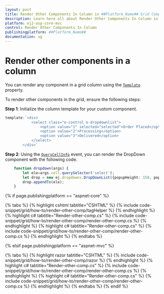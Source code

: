 ```yaml
---
layout: post
title: Render Other Components In Column in ##Platform_Name## Grid Component
description: Learn here all about Render Other Components In Column in Syncfusion ##Platform_Name## Grid component of Syncfusion Essential JS 2 and more.
platform: ej2-asp-core-mvc
control: Render Other Components In Column
publishingplatform: ##Platform_Name##
documentation: ug
---
```



# Render other components in a column

You can render any component in a grid column using the [`Template`](https://help.syncfusion.com/cr/aspnetcore-js2/Syncfusion.EJ2.Grids.GridColumn.html#Syncfusion_EJ2_Grids_GridColumn_Template) property.

To render other components in the grid, ensure the following steps:

**Step 1**: Initialize the column template for your custom component.

```typescript
template:`<div>
            <select class="e-control e-dropdownlist">
                <option value="1" selected="selected">Order Placed</option>
                <option value="2">Processing</option>
                <option value="3">Delivered</option>
            </select>
        </div>`

```

**Step 2**: Using the [`QueryCellInfo`](https://help.syncfusion.com/cr/aspnetcore-js2/Syncfusion.EJ2.Grids.Grid.html#Syncfusion_EJ2_Grids_Grid_QueryCellInfo) event, you can render the DropDown component with the following code.

```typescript
    function dropdown(args) {
        let ele=args.cell.querySelector('select');
        let drop = new ej.dropdowns.DropDownList({popupHeight: 150, popupWidth: 150});
        drop.appendTo(ele);
    }

```

{% if page.publishingplatform == "aspnet-core" %}

{% tabs %}
{% highlight cshtml tabtitle="CSHTML" %}
{% include code-snippet/grid/how-to/render-other-comp/tagHelper %}
{% endhighlight %}
{% highlight c# tabtitle="Render-other-comp.cs" %}
{% include code-snippet/grid/how-to/render-other-comp/render-other-comp.cs %}
{% endhighlight %}
{% highlight c# tabtitle="Render-other-comp.cs" %}
{% include code-snippet/grid/how-to/render-other-comp/render-other-comp.cs %}
{% endhighlight %}
{% endtabs %}

{% elsif page.publishingplatform == "aspnet-mvc" %}

{% tabs %}
{% highlight razor tabtitle="CSHTML" %}
{% include code-snippet/grid/how-to/render-other-comp/razor %}
{% endhighlight %}
{% highlight c# tabtitle="Render-other-comp.cs" %}
{% include code-snippet/grid/how-to/render-other-comp/render-other-comp.cs %}
{% endhighlight %}
{% highlight c# tabtitle="Render-other-comp.cs" %}
{% include code-snippet/grid/how-to/render-other-comp/render-other-comp.cs %}
{% endhighlight %}
{% endtabs %}
{% endif %}

